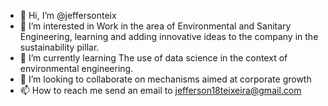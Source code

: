 - 👋 Hi, I’m @jeffersonteix
- 👀 I’m interested in  Work in the area of Environmental and Sanitary Engineering, learning and adding innovative ideas to the company in the sustainability pillar.
- 🌱 I’m currently learning  The use of data science in the context of environmental engineering.
- 💞️ I’m looking to collaborate on mechanisms aimed at corporate growth
- 📫 How to reach me  send an email to jefferson18teixeira@gmail.com

<!---
jeffersonteix/jeffersonteix is a ✨ special ✨ repository because its `README.md` (this file) appears on your GitHub profile.
You can click the Preview link to take a look at your changes.
--->
